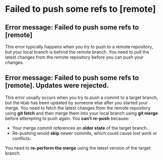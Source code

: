 # Failed to push some refs to \[remote]

## Error message: Failed to push some refs to \[remot&#x65;**]**

This error typically happens when you try to push to a remote repository, but your local branch is behind the remote branch. You need to pull the latest changes from the remote repository before you can push your changes.

## Error message: Failed to push some refs to \[remote]. Updates were rejected.

This error usually occurs when you try to push a commit to a target branch, but the `HEAD` has been updated by someone else after you started your merge. You need to fetch the latest changes from the remote repository using **git fetch** and then merge them into your local branch using **git merge** before attempting to push again. You **can’t re-push** because:

* Your merge commit references an **older state** of the target branch.
* Re-pushing would **skip** newer commits, which could cause lost work or conflicts.

You need to **re-perform the merge** using the latest version of the target branch.
